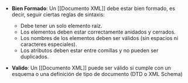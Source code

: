 - **Bien Formado**: Un [[Documento XML]] debe estar bien formado, es decir, seguir ciertas reglas de sintaxis:

    - Debe tener un solo elemento raíz.
    - Los elementos deben estar correctamente anidados y cerrados.
    - Los nombres de los elementos deben ser válidos (sin espacios ni caracteres especiales).
    - Los atributos deben estar entre comillas y no pueden ser duplicados.
    
- **Valido**: Un [[Documento XML]] puede ser válido si cumple con un esquema o una definición de tipo de documento (DTD o XML Schema)
